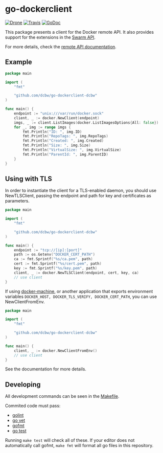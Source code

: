 # go-dockerclient

[![Drone](https://drone.io/github.com/dcbw/go-dockerclient-dcbw/status.png)](https://drone.io/github.com/dcbw/go-dockerclient-dcbw/latest)
[![Travis](https://img.shields.io/travis/dcbw/go-dockerclient-dcbw.svg?style=flat-square)](https://travis-ci.org/dcbw/go-dockerclient-dcbw)
[![GoDoc](https://img.shields.io/badge/api-Godoc-blue.svg?style=flat-square)](https://godoc.org/github.com/dcbw/go-dockerclient-dcbw)

This package presents a client for the Docker remote API. It also provides
support for the extensions in the [Swarm API](https://docs.docker.com/swarm/API/).

For more details, check the [remote API documentation](http://docs.docker.com/en/latest/reference/api/docker_remote_api/).

## Example

```go
package main

import (
	"fmt"

	"github.com/dcbw/go-dockerclient-dcbw"
)

func main() {
	endpoint := "unix:///var/run/docker.sock"
	client, _ := docker.NewClient(endpoint)
	imgs, _ := client.ListImages(docker.ListImagesOptions{All: false})
	for _, img := range imgs {
		fmt.Println("ID: ", img.ID)
		fmt.Println("RepoTags: ", img.RepoTags)
		fmt.Println("Created: ", img.Created)
		fmt.Println("Size: ", img.Size)
		fmt.Println("VirtualSize: ", img.VirtualSize)
		fmt.Println("ParentId: ", img.ParentID)
	}
}
```

## Using with TLS

In order to instantiate the client for a TLS-enabled daemon, you should use NewTLSClient, passing the endpoint and path for key and certificates as parameters.

```go
package main

import (
	"fmt"

	"github.com/dcbw/go-dockerclient-dcbw"
)

func main() {
	endpoint := "tcp://[ip]:[port]"
	path := os.Getenv("DOCKER_CERT_PATH")
	ca := fmt.Sprintf("%s/ca.pem", path)
	cert := fmt.Sprintf("%s/cert.pem", path)
	key := fmt.Sprintf("%s/key.pem", path)
	client, _ := docker.NewTLSClient(endpoint, cert, key, ca)
	// use client
}
```

If using [docker-machine](https://docs.docker.com/machine/), or another application that exports environment variables
`DOCKER_HOST, DOCKER_TLS_VERIFY, DOCKER_CERT_PATH`, you can use NewClientFromEnv.


```go
package main

import (
	"fmt"

	"github.com/dcbw/go-dockerclient-dcbw"
)

func main() {
	client, _ := docker.NewClientFromEnv()
	// use client
}
```

See the documentation for more details.

## Developing

All development commands can be seen in the [Makefile](Makefile).

Commited code must pass:

* [golint](https://github.com/golang/lint)
* [go vet](https://godoc.org/golang.org/x/tools/cmd/vet)
* [gofmt](https://golang.org/cmd/gofmt)
* [go test](https://golang.org/cmd/go/#hdr-Test_packages)

Running `make test` will check all of these. If your editor does not automatically call gofmt, `make fmt` will format all go files in this repository.
